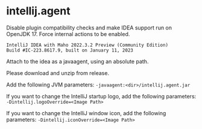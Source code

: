 # intellij.agent
Disable plugin compatibility checks and make IDEA support run on OpenJDK 17.
Force internal actions to be enabled.

```
IntelliJ IDEA with Maho 2022.3.2 Preview (Community Edition)
Build #IC-223.8617.9, built on January 11, 2023
```

Attach to the idea as a javaagent, using an absolute path.

Please download and unzip from release.

Add the following JVM parameters:
`-javaagent:<dir>/intellij.agent.jar`

If you want to change the IntelliJ startup logo, add the following parameters:
`-Dintellij.logoOverride=<Image Path>`

If you want to change the IntelliJ window icon, add the following parameters:
`-Dintellij.iconOverride=<Image Path>`
